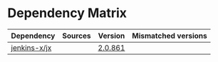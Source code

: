 # Dependency Matrix

Dependency | Sources | Version | Mismatched versions
---------- | ------- | ------- | -------------------
[jenkins-x/jx](https://github.com/jenkins-x/jx) |  | [2.0.861](https://github.com/jenkins-x/jx/releases/tag/v2.0.861) | 
